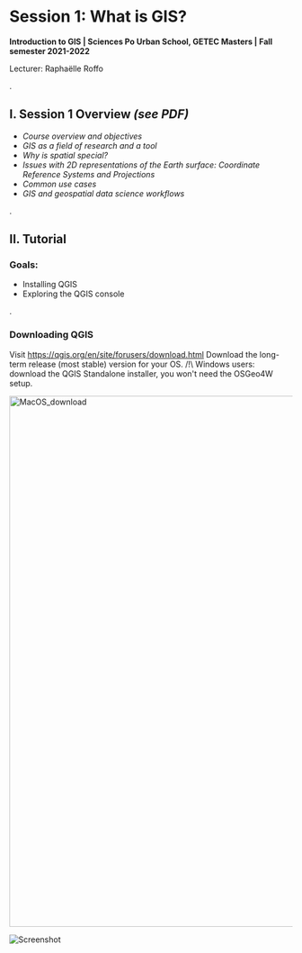# Session 1: What is GIS?
**Introduction to GIS | Sciences Po Urban School, GETEC Masters | Fall semester 2021-2022**

Lecturer: Raphaëlle Roffo

.

## **I. Session 1 Overview** *(see PDF)*

- *Course overview and objectives*
- *GIS as a field of research and a tool*
- *Why is spatial special?*
- *Issues with 2D representations of the Earth surface: Coordinate Reference Systems and Projections*
- *Common use cases*
- *GIS and geospatial data science workflows*

.


## **II. Tutorial**

### Goals:

- Installing QGIS
- Exploring the QGIS console

.

### Downloading QGIS

Visit https://qgis.org/en/site/forusers/download.html
Download the long-term release (most stable) version for your OS.
/!\ Windows users: download the QGIS Standalone installer, you won't need the OSGeo4W setup.

<img width="943" alt="MacOS_download" src="https://user-images.githubusercontent.com/42731033/135763174-d65cbffd-bec4-4912-8e6d-d79da43539cf.png">

![Screenshot](https://raw.github.com/raphaelleroffo/intro-to-gis/main/img/MacOS_download.png)